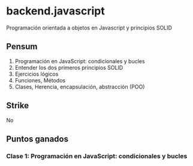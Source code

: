 # backend.javascript
Programación orientada a objetos en Javascript y principios SOLID

## Pensum
1. Programación en JavaScript: condicionales y bucles
2. Entender los dos primeros principios SOLID
3. Ejercicios lógicos
4. Funciones, Métodos
5. Clases, Herencia, encapsulación, abstracción (POO)

## Strike
No

## Puntos ganados
### Clase 1: Programación en JavaScript: condicionales y bucles